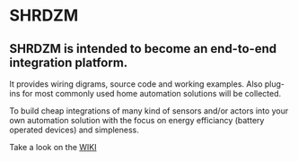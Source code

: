 # SHRDZM

## SHRDZM is intended to become an end-to-end integration platform.
It provides wiring digrams, source code and working examples.
Also plug-ins for most commonly used home automation solutions will be collected.

To build cheap integrations of many kind of sensors and/or actors into your own automation solution with the focus on energy efficiancy (battery operated devices) and simpleness.

Take a look on the [WIKI](https://github.com/saghonfly/shrdzm/wiki)
